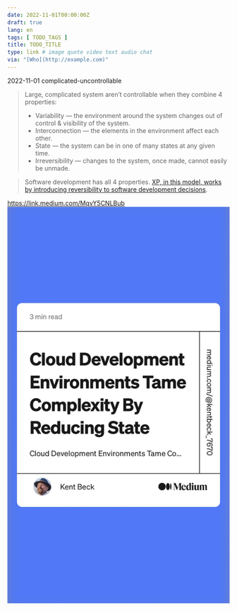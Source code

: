 ```yaml
---
date: 2022-11-01T00:00:00Z
draft: true
lang: en
tags: [ TODO_TAGS ]
title: TODO_TITLE
type: link # image quote video text audio chat
via: "[Who](http://example.com)"
---
```



2022-11-01 complicated-uncontrollable


> Large, complicated system aren’t controllable when they combine 4 properties:
> 
> * Variability — the environment around the system changes out of control & visibility of the system.
> * Interconnection — the elements in the environment affect each other.
> * State — the system can be in one of many states at any given time.
> * Irreversibility — changes to the system, once made, cannot easily be unmade.

> Software development has all 4 properties. [XP, in this model, works by introducing reversibility to software development decisions](https://www.facebook.com/notes/681695435785808/).

https://link.medium.com/MqvY5CNLBub
![2022-11-01 complicated-uncontrollable](2022-11-01%20complicated-uncontrollable.jpeg)

